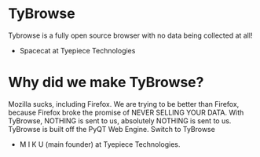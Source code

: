 # TyBrowse

Tybrowse is a fully open source browser with no data being collected at all!

- Spacecat at Tyepiece Technologies

# Why did we make TyBrowse?
Mozilla sucks, including Firefox. We are trying to be better than Firefox, because Firefox broke the promise of NEVER SELLING YOUR DATA.
With TyBrowse, NOTHING is sent to us, absolutely NOTHING is sent to us.
TyBrowse is built off the PyQT Web Engine.
Switch to TyBrowse

- M I K U (main founder) at Tyepiece Technologies.
